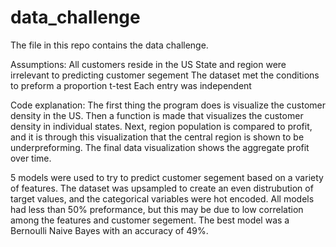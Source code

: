 # data_challenge

The file in this repo contains the data challenge. 

Assumptions:
All customers reside in the US
State and region were irrelevant to predicting customer segement
The dataset met the conditions to preform a proportion t-test
Each entry was independent

Code explanation: 
The first thing the program does is visualize the customer density in the US. Then a function is made that visualizes the 
customer density in individual states. Next, region population is compared to profit, and it is through this visualization
that the central region is shown to be underpreforming. The final data visualization shows the aggregate profit over time.

5 models were used to try to predict customer segement based on a variety of features. The dataset was upsampled to create an even distrubution of target values, and the categorical variables were hot encoded. All models had less than 50% preformance, but this may be due to low correlation among the features and customer segement. The best model was a Bernoulli Naive Bayes with an accuracy of 49%.

